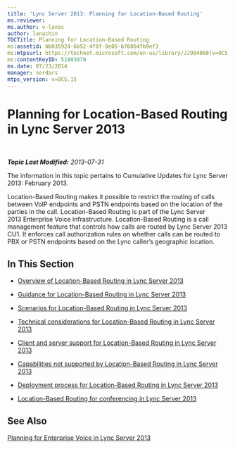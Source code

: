 ```yaml
---
title: 'Lync Server 2013: Planning for Location-Based Routing'
ms.reviewer: 
ms.author: v-lanac
author: lanachin
TOCTitle: Planning for Location-Based Routing
ms:assetid: bb035924-6b52-4f0f-8e05-b76864fb9ef3
ms:mtpsurl: https://technet.microsoft.com/en-us/library/JJ994068(v=OCS.15)
ms:contentKeyID: 51803979
ms.date: 07/23/2014
manager: serdars
mtps_version: v=OCS.15
---
```


<div data-xmlns="http://www.w3.org/1999/xhtml">

<div class="topic" data-xmlns="http://www.w3.org/1999/xhtml" data-msxsl="urn:schemas-microsoft-com:xslt" data-cs="http://msdn.microsoft.com/en-us/">

<div data-asp="http://msdn2.microsoft.com/asp">

# Planning for Location-Based Routing in Lync Server 2013

</div>

<div id="mainSection">

<div id="mainBody">

<span> </span>

_**Topic Last Modified:** 2013-07-31_

The information in this topic pertains to Cumulative Updates for Lync Server 2013: February 2013.

Location-Based Routing makes it possible to restrict the routing of calls between VoIP endpoints and PSTN endpoints based on the location of the parties in the call. Location-Based Routing is part of the Lync Server 2013 Enterprise Voice infrastructure. Location-Based Routing is a call management feature that controls how calls are routed by Lync Server 2013 CU1. It enforces call authorization rules on whether calls can be routed to PBX or PSTN endpoints based on the Lync caller’s geographic location.

<div>

## In This Section

  - [Overview of Location-Based Routing in Lync Server 2013](lync-server-2013-overview-of-location-based-routing.md)

  - [Guidance for Location-Based Routing in Lync Server 2013](lync-server-2013-guidance-for-location-based-routing.md)

  - [Scenarios for Location-Based Routing in Lync Server 2013](lync-server-2013-scenarios-for-location-based-routing.md)

  - [Technical considerations for Location-Based Routing in Lync Server 2013](lync-server-2013-technical-considerations-for-location-based-routing.md)

  - [Client and server support for Location-Based Routing in Lync Server 2013](lync-server-2013-client-and-server-support-for-location-based-routing.md)

  - [Capabilities not supported by Location-Based Routing in Lync Server 2013](lync-server-2013-capabilities-not-supported-by-location-based-routing.md)

  - [Deployment process for Location-Based Routing in Lync Server 2013](lync-server-2013-deployment-process-for-location-based-routing.md)

  - [Location-Based Routing for conferencing in Lync Server 2013](lync-server-2013-location-based-routing-for-conferencing.md)

</div>

<div>

## See Also


[Planning for Enterprise Voice in Lync Server 2013](lync-server-2013-planning-for-enterprise-voice.md)  
  

</div>

</div>

<span> </span>

</div>

</div>

</div>

